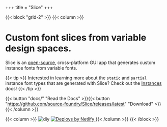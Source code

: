 +++
title = "Slice"
+++

{{< block "grid-2" >}}
{{< column >}}
# Custom font slices from variable design spaces.

Slice is an [open-source](https://github.com/source-foundry/Slice), cross-platform GUI app that generates custom instance fonts from variable fonts.

{{< tip >}}
Interested in learning more about the `static` and `partial` instance font types that are generated with Slice?  Check out the [Instances](/docs/instances) docs!
{{< /tip >}}

{{< button "docs/" "Read the Docs" >}}{{< button "https://github.com/source-foundry/Slice/releases/latest" "Download" >}}
{{< /column >}}

{{< column >}}
![diy](/images/hero.png)
  <a href="https://www.netlify.com">
    <img src="https://www.netlify.com/img/global/badges/netlify-color-accent.svg" alt="Deploys by Netlify" />
  </a>
{{< /column >}}
{{< /block >}}

